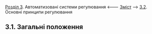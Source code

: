 [Розділ 3](3.md). Автоматизовані системи регулювання  <--- [Зміст](README.md) --> [3.2](3_2.md). Основні принципи регулювання

## 3.1. Загальні положення